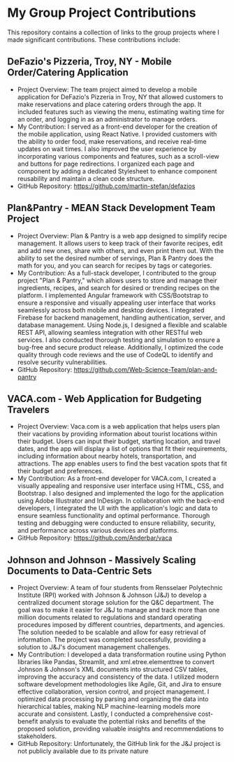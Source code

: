 # My Group Project Contributions

This repository contains a collection of links to the group projects where I made significant contributions. These contributions include:

## DeFazio's Pizzeria, Troy, NY - Mobile Order/Catering Application
- Project Overview: The team project aimed to develop a mobile application for DeFazio's Pizzeria in Troy, NY that allowed customers to make reservations and place catering orders through the app. It included features such as viewing the menu, estimating waiting time for an order, and logging in as an administrator to manage orders.
- My Contribution: I served as a front-end developer for the creation of the mobile application, using React Native. I provided customers with the ability to order food, make reservations, and receive real-time updates on wait times. I also improved the user experience by incorporating various components and features, such as a scroll-view and buttons for page redirections. I organized each page and component by adding a dedicated Stylesheet to enhance component reusability and maintain a clean code structure.
- GitHub Repository: https://github.com/martin-stefan/defazios

## Plan&Pantry - MEAN Stack Development Team Project
- Project Overview: Plan & Pantry is a web app designed to simplify recipe management. It allows users to keep track of their favorite recipes, edit and add new ones, share with others, and even print them out. With the ability to set the desired number of servings, Plan & Pantry does the math for you, and you can search for recipes by tags or categories.
- My Contribution: As a full-stack developer, I contributed to the group project "Plan & Pantry," which allows users to store and manage their ingredients, recipes, and search for desired or trending recipes on the platform. I implemented Angular framework with CSS/Bootstrap to ensure a responsive and visually appealing user interface that works seamlessly across both mobile and desktop devices. I integrated Firebase for backend management, handling authentication, server, and database management. Using Node.js, I designed a flexible and scalable REST API, allowing seamless integration with other RESTful web services. I also conducted thorough testing and simulation to ensure a bug-free and secure product release. Additionally, I optimized the code quality through code reviews and the use of CodeQL to identify and resolve security vulnerabilities.
- GitHub Repository: https://github.com/Web-Science-Team/plan-and-pantry

## VACA.com - Web Application for Budgeting Travelers
- Project Overview: Vaca.com is a web application that helps users plan their vacations by providing information about tourist locations within their budget. Users can input their budget, starting location, and travel dates, and the app will display a list of options that fit their requirements, including information about nearby hotels, transportation, and attractions. The app enables users to find the best vacation spots that fit their budget and preferences.
- My Contribution: As a front-end developer for VACA.com, I created a visually appealing and responsive user interface using HTML, CSS, and Bootstrap. I also designed and implemented the logo for the application using Adobe Illustrator and InDesign. In collaboration with the back-end developers, I integrated the UI with the application's logic and data to ensure seamless functionality and optimal performance. Thorough testing and debugging were conducted to ensure reliability, security, and performance across various devices and platforms.
- GitHub Repository: https://github.com/Anderbar/vaca

## Johnson and Johnson - Massively Scaling Documents to Data-Centric Sets
- Project Overview: A team of four students from Rensselaer Polytechnic Institute (RPI) worked with Johnson & Johnson (J&J) to develop a centralized document storage solution for the Q&C department. The goal was to make it easier for J&J to manage and track more than one million documents related to regulations and standard operating procedures imposed by different countries, departments, and agencies. The solution needed to be scalable and allow for easy retrieval of information. The project was completed successfully, providing a solution to J&J's document management challenges.
- My Contribution: I developed a data transformation routine using Python libraries like Pandas, Streamlit, and xml.etree.elementtree to convert Johnson & Johnson's XML documents into structured CSV tables, improving the accuracy and consistency of the data. I utilized modern software development methodologies like Agile, Git, and Jira to ensure effective collaboration, version control, and project management. I optimized data processing by parsing and organizing the data into hierarchical tables, making NLP machine-learning models more accurate and consistent. Lastly, I conducted a comprehensive cost-benefit analysis to evaluate the potential risks and benefits of the proposed solution, providing valuable insights and recommendations to stakeholders.
- GitHub Repository: Unfortunately, the GitHub link for the J&J project is not publicly available due to its private nature

